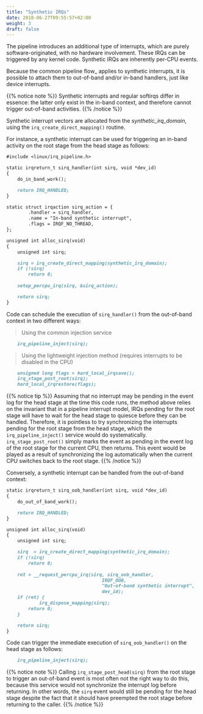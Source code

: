 ```yaml
---
title: "Synthetic IRQs"
date: 2018-06-27T09:55:57+02:00
weight: 3
draft: false
---
```


The pipeline introduces an additional type of interrupts, which are
purely software-originated, with no hardware involvement. These IRQs
can be triggered by any kernel code. Synthetic IRQs are inherently
per-CPU events.

Because the common pipeline flow_ applies to synthetic interrupts, it
is possible to attach them to out-of-band and/or in-band handlers,
just like device interrupts.

{{% notice note %}}
Synthetic interrupts and regular softirqs differ in essence: the
latter only exist in the in-band context, and therefore cannot trigger
out-of-band activities.
{{% /notice %}}

Synthetic interrupt vectors are allocated from the
*synthetic_irq_domain*, using the `irq_create_direct_mapping()`
routine.

For instance, a synthetic interrupt can be used for triggering an
in-band activity on the root stage from the head stage as follows:

```markdown
#include <linux/irq_pipeline.h>

static irqreturn_t sirq_handler(int sirq, void *dev_id)
{
	do_in_band_work();

	return IRQ_HANDLED;
}

static struct irqaction sirq_action = {
        .handler = sirq_handler,
        .name = "In-band synthetic interrupt",
        .flags = IRQF_NO_THREAD,
};

unsigned int alloc_sirq(void)
{
	unsigned int sirq;

	sirq = irq_create_direct_mapping(synthetic_irq_domain);
	if (!sirq)
		return 0;
	
	setup_percpu_irq(sirq, &sirq_action);

	return sirq;
}
```

Code can schedule the execution of `sirq_handler()` from the
out-of-band context in two different ways:

> Using the common injection service

```markdown
	irq_pipeline_inject(sirq);
```

> Using the lightweight injection method (requires interrupts to be
  disabled in the CPU)

```markdown
	unsigned long flags = hard_local_irqsave();
	irq_stage_post_root(sirq);
	hard_local_irqrestore(flags);
```

{{% notice tip %}}
Assuming that no interrupt may be pending in the event log for the
head stage at the time this code runs, the method above relies on the
invariant that in a pipeline interrupt model, IRQs pending for the
root stage will have to wait for the head stage to quiesce before they
can be handled. Therefore, it is pointless to try synchronizing the
interrupts pending for the root stage from the head stage, which the
`irq_pipeline_inject()` service would do systematically.
`irq_stage_post_root()` simply marks the event as pending in the event
log of the root stage for the current CPU, then returns. This event
would be played as a result of synchronizing the log automatically when
the current CPU switches back to the root stage.
{{% /notice %}}

Conversely, a synthetic interrupt can be handled from the out-of-band
context:

```markdown
static irqreturn_t sirq_oob_handler(int sirq, void *dev_id)
{
	do_out_of_band_work();

	return IRQ_HANDLED;
}

unsigned int alloc_sirq(void)
{
	unsigned int sirq;

	sirq  = irq_create_direct_mapping(synthetic_irq_domain);
	if (!sirq)
		return 0;
     
	ret = __request_percpu_irq(sirq, sirq_oob_handler,
                                   IRQF_OOB,
                                   "Out-of-band synthetic interrupt",
                                   dev_id);
	if (ret) {
        	irq_dispose_mapping(sirq);
		return 0;
	}

	return sirq;
}
```
  
Code can trigger the immediate execution of `sirq_oob_handler()` on
the head stage as follows:

```markdown
	irq_pipeline_inject(sirq);
```

{{% notice note %}}
Calling `irq_stage_post_head(sirq)` from the root stage to trigger an
out-of-band event is most often not the right way to do this, because
this service would not synchronize the interrupt log before
returning. In other words, the `sirq` event would still be pending for
the head stage despite the fact that it should have preempted the root
stage before returning to the caller.
{{% /notice %}}
